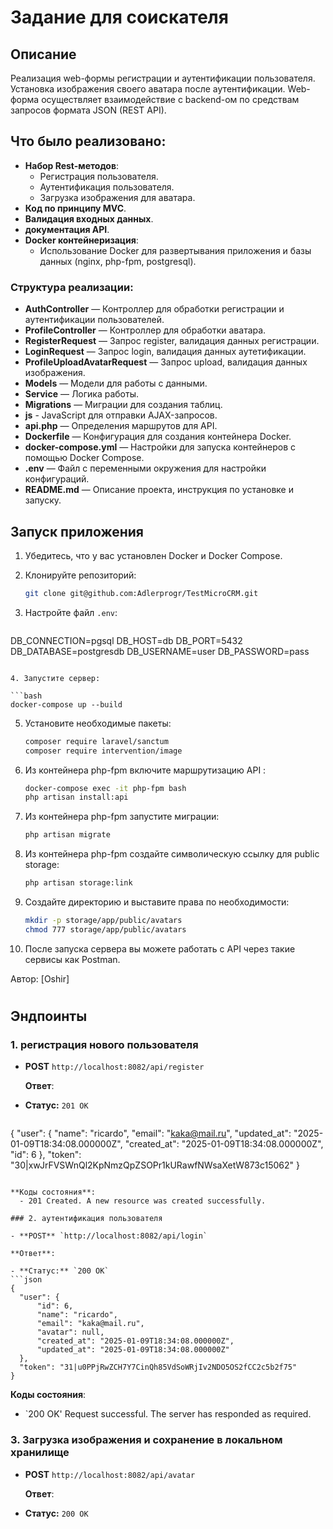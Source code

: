 # Задание для соискателя

## Описание

Реализация web-формы регистрации и аутентификации пользователя. Установка изображения своего аватара после аутентификации. Web-форма осуществляет взаимодействие с backend-ом по средствам запросов формата JSON (REST API).

## Что было реализовано:

- **Набор Rest-методов**:
    - Регистрация пользователя.
    - Аутентификация пользователя.
    - Загрузка изображения для аватара.
- **Код по принципу MVC**.
- **Валидация входных данных**.
- **документация API**.
- **Docker контейнеризация**:
    - Использование Docker для развертывания приложения и базы данных (nginx, php-fpm, postgresql).

### Структура реализации:

- **AuthController** — Контроллер для обработки регистрации и аутентификации пользователей.
- **ProfileController** — Контроллер для обработки аватара.
- **RegisterRequest** — Запрос register, валидация данных регистрации.
- **LoginRequest** — Запрос login, валидация данных аутетификации.
- **ProfileUploadAvatarRequest** — Запрос upload, валидация данных изображения.
- **Models** — Модели для работы с данными.
- **Service** — Логика работы.
- **Migrations** — Миграции для создания таблиц.
- **js** - JavaScript для отправки AJAX-запросов.
- **api.php** — Определения маршрутов для API.
- **Dockerfile** — Конфигурация для создания контейнера Docker.
- **docker-compose.yml** — Настройки для запуска контейнеров с помощью Docker Compose.
- **.env** — Файл с переменными окружения для настройки конфигураций.
- **README.md** — Описание проекта, инструкция по установке и запуску.

## Запуск приложения

1. Убедитесь, что у вас установлен Docker и Docker Compose.
2. Клонируйте репозиторий:

   ```bash
   git clone git@github.com:Adlerprogr/TestMicroCRM.git
   ```

3. Настройте файл `.env`:

   ```bash
DB_CONNECTION=pgsql
DB_HOST=db
DB_PORT=5432
DB_DATABASE=postgresdb
DB_USERNAME=user
DB_PASSWORD=pass
   ```

4. Запустите сервер:

   ```bash
   docker-compose up --build
   ```

5. Установитe необходимые пакеты:

   ```bash
   composer require laravel/sanctum
   composer require intervention/image
   ```

6. Из контейнера php-fpm включите маршрутизацию API :

   ```bash
   docker-compose exec -it php-fpm bash 
   php artisan install:api 
   ```

7. Из контейнера php-fpm запустите миграции:

   ```bash
   php artisan migrate
   ```

8. Из контейнера php-fpm cоздайте символическую ссылку для public storage:

   ```bash
   php artisan storage:link
   ```

9. Создайте директорию и выставите права по необходимости:

    ```bash
    mkdir -p storage/app/public/avatars
    chmod 777 storage/app/public/avatars
    ```

10. После запуска сервера вы можете работать с API через такие сервисы как Postman.

Автор: [Oshir]
# 

## Эндпоинты


### 1. регистрация нового пользователя

- **POST** `http://localhost:8082/api/register`

  **Ответ**:

- **Статус:** `201 OK`
  ```json
{
    "user": {
    "name": "ricardo",
    "email": "kaka@mail.ru",
    "updated_at": "2025-01-09T18:34:08.000000Z",
    "created_at": "2025-01-09T18:34:08.000000Z",
    "id": 6
    },
    "token": "30|xwJrFVSWnQl2KpNmzQpZSOPr1kURawfNWsaXetW873c15062"
}
  ```

  **Коды состояния**:
    - 201 Created. A new resource was created successfully.

### 2. аутентификация пользователя

- **POST** `http://localhost:8082/api/login`

  **Ответ**:

- **Статус:** `200 OK`
  ```json
 {
    "user": {
        "id": 6,
        "name": "ricardo",
        "email": "kaka@mail.ru",
        "avatar": null,
        "created_at": "2025-01-09T18:34:08.000000Z",
        "updated_at": "2025-01-09T18:34:08.000000Z"
    },
    "token": "31|u0PPjRwZCH7Y7CinQh85VdSoWRjIv2NDO5OS2fCC2c5b2f75"
}
  ```

**Коды состояния**:
- `200 OK' Request successful. The server has responded as required.

### 3. Загрузка изображения и сохранение в локальном хранилище

- **POST** `http://localhost:8082/api/avatar`

  **Ответ**:

- **Статус:** `200 OK`
  ```json
